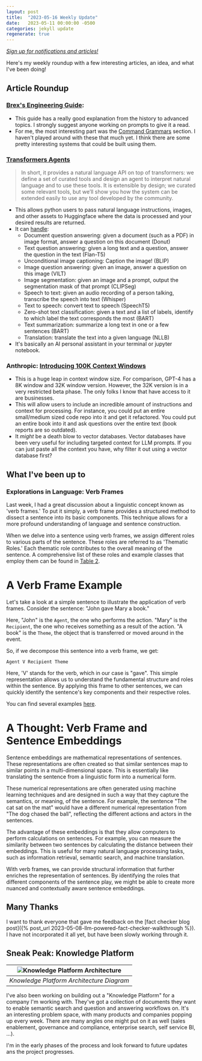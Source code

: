 ```yaml
---
layout: post
title:  "2023-05-16 Weekly Update"
date:   2023-05-11 00:00:00 -0500
categories: jekyll update
regenerate: true
---
```


[*Sign up for notifications and articles!*](https://buttondown.email/jmcminis)

Here's my weekly roundup with a few interesting articles, an idea, and what I've been doing!

## Article Roundup

### [Brex's Engineering Guide](https://github.com/brexhq/prompt-engineering):

- This guide has a really good explanation from the history to advanced topics. I strongly suggest anyone working on prompts to give it a read.
- For me, the most interesting part was the [Command Grammars](https://github.com/brexhq/prompt-engineering#command-grammars) section. I haven't played around with these that much yet. I think there are some pretty interesting systems that could be built using them.

### [Transformers Agents](https://huggingface.co/docs/transformers/transformers_agents)

> In short, it provides a natural language API on top of transformers: we define a set of curated tools and design an agent to interpret natural language and to use these tools. It is extensible by design; we curated some relevant tools, but we’ll show you how the system can be extended easily to use any tool developed by the community.

- This allows python users to pass natural language instructions, images, and other assets to Huggingface where the data is processed and your desired results are returned. 
- It can [handle](https://huggingface.co/docs/transformers/transformers_agents#a-curated-set-of-tools):
    - Document question answering: given a document (such as a PDF) in image format, answer a question on this document (Donut)
    - Text question answering: given a long text and a question, answer the question in the text (Flan-T5)
    - Unconditional image captioning: Caption the image! (BLIP)
    - Image question answering: given an image, answer a question on this image (VILT)
    - Image segmentation: given an image and a prompt, output the segmentation mask of that prompt (CLIPSeg)
    - Speech to text: given an audio recording of a person talking, transcribe the speech into text (Whisper)
    - Text to speech: convert text to speech (SpeechT5)
    - Zero-shot text classification: given a text and a list of labels, identify to which label the text corresponds the most (BART)
    - Text summarization: summarize a long text in one or a few sentences (BART)
    - Translation: translate the text into a given language (NLLB)
- It's basically an AI personal assistant in your terminal or jupyter notebook.

### Anthropic: [Introducing 100K Context Windows](https://www.anthropic.com/index/100k-context-windows)

- This is a huge leap in context window size. For comparison, GPT-4 has a 8K window and 32K window version. However, the 32K version is in a very restricted beta phase. The only folks I know that have access to it are businesses.
- This will allow users to include an incredible amount of instructions and context for processing. For instance, you could put an entire small/medium sized code repo into it and get it refactored. You could put an entire book into it and ask questions over the entire text (book reports are so outdated).
- It _might_ be a death blow to vector databases. Vector databases have been very useful for including targeted context for LLM prompts. If you can just paste all the context you have, why filter it out using a vector database first?


## What I've been up to

### Explorations in Language: Verb Frames

Last week, I had a great discussion about a linguistic concept known as 'verb frames.' To put it simply, a verb frame provides a structured method to dissect a sentence into its basic components. This technique allows for a more profound understanding of language and sentence construction.

When we delve into a sentence using verb frames, we assign different roles to various parts of the sentence. These roles are referred to as 'Thematic Roles.' Each thematic role contributes to the overall meaning of the sentence. A comprehensive list of these roles and example classes that employ them can be found in [Table 2](https://verbs.colorado.edu/~mpalmer/projects/verbnet.html).

# A Verb Frame Example

Let's take a look at a simple sentence to illustrate the application of verb frames. Consider the sentence: "John gave Mary a book."

Here, "John" is the `Agent`, the one who performs the action. "Mary" is the `Recipient`, the one who receives something as a result of the action. "A book" is the `Theme`, the object that is transferred or moved around in the event.

So, if we decompose this sentence into a verb frame, we get:

`Agent V Recipient Theme`

Here, 'V' stands for the verb, which in our case is "gave". This simple representation allows us to understand the fundamental structure and roles within the sentence. By applying this frame to other sentences, we can quickly identify the sentence's key components and their respective roles.

You can find several examples [here](https://verbs.colorado.edu/verb-index/vn/hit-18.1.php).

# A Thought: Verb Frame and Sentence Embeddings

Sentence embeddings are mathematical representations of sentences. These representations are often created so that similar sentences map to similar points in a multi-dimensional space. This is essentially like translating the sentence from a linguistic form into a numerical form.

These numerical representations are often generated using machine learning techniques and are designed in such a way that they capture the semantics, or meaning, of the sentence. For example, the sentence "The cat sat on the mat" would have a different numerical representation from "The dog chased the ball", reflecting the different actions and actors in the sentences.

The advantage of these embeddings is that they allow computers to perform calculations on sentences. For example, you can measure the similarity between two sentences by calculating the distance between their embeddings. This is useful for many natural language processing tasks, such as information retrieval, semantic search, and machine translation.

With verb frames, we can provide structural information that further enriches the representation of sentences. By identifying the roles that different components of the sentence play, we might be able to create more nuanced and contextually aware sentence embeddings.

## Many Thanks

I want to thank everyone that gave me feedback on the [fact checker blog post]({% post_url 2023-05-08-llm-powered-fact-checker-walkthrough %}). I have not incorporated it all yet, but have been slowly working through it.

## Sneak Peak: Knowledge Platform

|![Knowledge Platform Architecture](/img/updates/2023-05-16/knowledge_platform.png)|
|:--:| 
| *Knowledge Platform Architecture Diagram* |

I've also been working on building out a "Knowledge Platform" for a company I'm working with. They've got a collection of documents they want to enable semantic search and question and answering workflows on. It's an interesting problem space, with many products and companies popping up every week. There are many angles one might put on it as well (sales enablement, governance and compliance, enterprise search, self service BI, ...).

I'm in the early phases of the process and look forward to future updates ans the project progresses.

